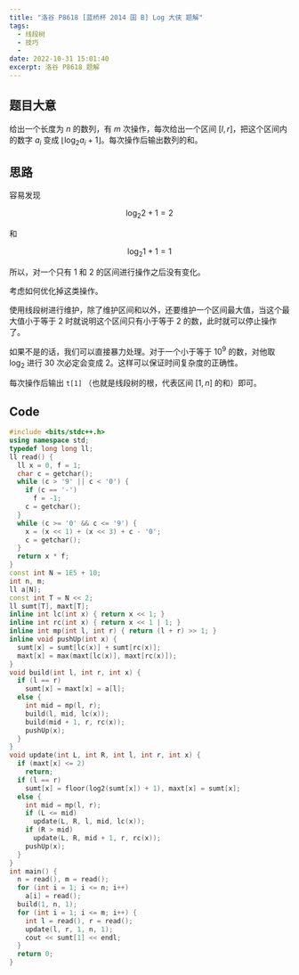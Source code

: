 ```yaml
---
title: "洛谷 P8618 [蓝桥杯 2014 国 B] Log 大侠 题解"
tags:
  - 线段树
  - 技巧
  - 
date: 2022-10-31 15:01:40
excerpt: 洛谷 P8618 题解
---
```


## 题目大意

给出一个长度为 $n$ 的数列，有 $m$ 次操作，每次给出一个区间 $[l,r]$，把这个区间内的数字 $a_i$ 变成 $\lfloor \log_2a_i+1\rfloor$。每次操作后输出数列的和。

## 思路

容易发现

$$\log_2 2 + 1 = 2$$

和

$$\log_2 1 + 1 = 1$$

所以，对一个只有 $1$ 和 $2$ 的区间进行操作之后没有变化。

考虑如何优化掉这类操作。

使用线段树进行维护，除了维护区间和以外，还要维护一个区间最大值，当这个最大值小于等于 $2$ 时就说明这个区间只有小于等于 $2$ 的数，此时就可以停止操作了。

如果不是的话，我们可以直接暴力处理。对于一个小于等于 $10^9$ 的数，对他取 $\log_2$ 进行 $30$ 次必定会变成 $2$。这样可以保证时间复杂度的正确性。

每次操作后输出 `t[1]` （也就是线段树的根，代表区间 $[1,n]$ 的和）即可。

## Code

```C++
#include <bits/stdc++.h>
using namespace std;
typedef long long ll;
ll read() {
  ll x = 0, f = 1;
  char c = getchar();
  while (c > '9' || c < '0') {
    if (c == '-')
      f = -1;
    c = getchar();
  }
  while (c >= '0' && c <= '9') {
    x = (x << 1) + (x << 3) + c - '0';
    c = getchar();
  }
  return x * f;
}
const int N = 1E5 + 10;
int n, m;
ll a[N];
const int T = N << 2;
ll sumt[T], maxt[T];
inline int lc(int x) { return x << 1; }
inline int rc(int x) { return x << 1 | 1; }
inline int mp(int l, int r) { return (l + r) >> 1; }
inline void pushUp(int x) {
  sumt[x] = sumt[lc(x)] + sumt[rc(x)];
  maxt[x] = max(maxt[lc(x)], maxt[rc(x)]);
}
void build(int l, int r, int x) {
  if (l == r)
    sumt[x] = maxt[x] = a[l];
  else {
    int mid = mp(l, r);
    build(l, mid, lc(x));
    build(mid + 1, r, rc(x));
    pushUp(x);
  }
}
void update(int L, int R, int l, int r, int x) {
  if (maxt[x] <= 2)
    return;
  if (l == r)
    sumt[x] = floor(log2(sumt[x]) + 1), maxt[x] = sumt[x];
  else {
    int mid = mp(l, r);
    if (L <= mid)
      update(L, R, l, mid, lc(x));
    if (R > mid)
      update(L, R, mid + 1, r, rc(x));
    pushUp(x);
  }
}
int main() {
  n = read(), m = read();
  for (int i = 1; i <= n; i++)
    a[i] = read();
  build(1, n, 1);
  for (int i = 1; i <= m; i++) {
    int l = read(), r = read();
    update(l, r, 1, n, 1);
    cout << sumt[1] << endl;
  }
  return 0;
}
```
